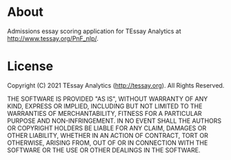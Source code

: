 # About
Admissions essay scoring application for TEssay Analytics at http://www.tessay.org/PnF_nlp/.

# License
Copyright (C) 2021 TEssay Analytics (http://tessay.org). All Rights Reserved.

THE SOFTWARE IS PROVIDED "AS IS", WITHOUT WARRANTY OF ANY KIND, EXPRESS OR
IMPLIED, INCLUDING BUT NOT LIMITED TO THE WARRANTIES OF MERCHANTABILITY,
FITNESS FOR A PARTICULAR PURPOSE AND NON-INFRINGEMENT. IN NO EVENT SHALL THE
AUTHORS OR COPYRIGHT HOLDERS BE LIABLE FOR ANY CLAIM, DAMAGES OR OTHER
LIABILITY, WHETHER IN AN ACTION OF CONTRACT, TORT OR OTHERWISE, ARISING FROM,
OUT OF OR IN CONNECTION WITH THE SOFTWARE OR THE USE OR OTHER DEALINGS IN
THE SOFTWARE.
